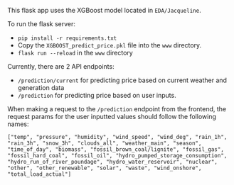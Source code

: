 This flask app uses the XGBoost model located in `EDA/Jacqueline`. 

To run the flask server:

 - `pip install -r requirements.txt`
 - Copy the `XGBOOST_predict_price.pkl` file into the `www` directory.
 - `flask run --reload` in the `www` directory

Currently, there are 2 API endpoints: 
- `/prediction/current` for predicting price based on current weather and
  generation data
- `/prediction` for predicting price based on user inputs.

When making a request to the `/prediction` endpoint from the frontend, the
request params for the user inputted values should follow the following names:

`["temp", "pressure", "humidity", "wind_speed", "wind_deg", "rain_1h",
    "rain_3h", "snow_3h", "clouds_all", "weather_main", "season", "time_of_day",
    "biomass", "fossil_brown_coal/lignite", "fossil_gas", "fossil_hard_coal",
    "fossil_oil", "hydro_pumped_storage_consumption",
    "hydro_run_of_river_poundage", "hydro_water_reservoir", "nuclear", "other",
    "other_renewable", "solar", "waste", "wind_onshore", "total_load_actual"]`